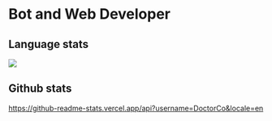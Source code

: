 # Bot and Web Developer

## Language stats
</p><img src='https://github-readme-stats.vercel.app/api/top-langs?username=DoctorCo&locale=en'></img></p>

## Github stats
https://github-readme-stats.vercel.app/api?username=DoctorCo&locale=en
